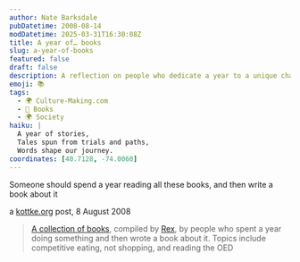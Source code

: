 ```yaml
---
author: Nate Barksdale
pubDatetime: 2008-08-14
modDatetime: 2025-03-31T16:30:08Z
title: A year of… books
slug: a-year-of-books
featured: false
draft: false
description: A reflection on people who dedicate a year to a unique challenge and then document their experiences in a book.
emoji: 📚
tags:
  - 🌍 Culture-Making.com
  - 📖 Books
  - 🌍 Society
haiku: |
  A year of stories,  
  Tales spun from trials and paths,  
  Words shape our journey.
coordinates: [40.7128, -74.0060]
---
```


Someone should spend a year reading all these books, and then write a book about it

a [kottke.org](http://www.kottke.org/08/08/a-year-of-books) post, 8 August 2008

> [A collection of books](http://web.archive.org/web/20170801100048/https://www.amazon.com/gp/richpub/listmania/fullview/R1YBT0967NPPZ8/), compiled by [Rex](http://fimoculous.com), by people who spent a year doing something and then wrote a book about it. Topics include competitive eating, not shopping, and reading the OED
